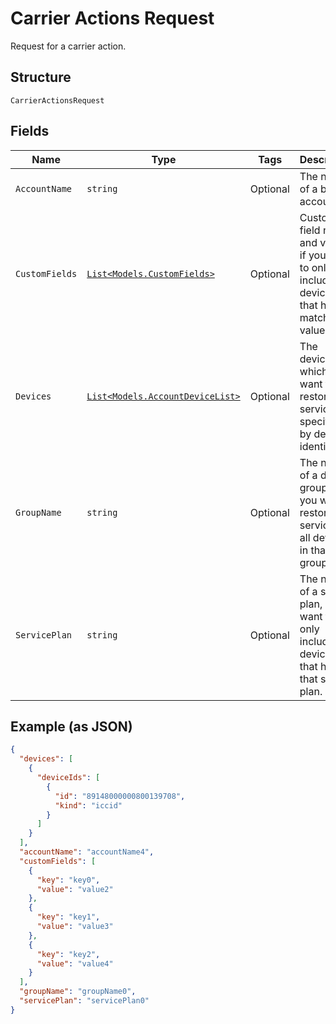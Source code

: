 
# Carrier Actions Request

Request for a carrier action.

## Structure

`CarrierActionsRequest`

## Fields

| Name | Type | Tags | Description |
|  --- | --- | --- | --- |
| `AccountName` | `string` | Optional | The name of a billing account. |
| `CustomFields` | [`List<Models.CustomFields>`](../../doc/models/custom-fields.md) | Optional | Custom field names and values, if you want to only include devices that have matching values. |
| `Devices` | [`List<Models.AccountDeviceList>`](../../doc/models/account-device-list.md) | Optional | The devices for which you want to restore service, specified by device identifier. |
| `GroupName` | `string` | Optional | The name of a device group, if you want to restore service for all devices in that group. |
| `ServicePlan` | `string` | Optional | The name of a service plan, if you want to only include devices that have that service plan. |

## Example (as JSON)

```json
{
  "devices": [
    {
      "deviceIds": [
        {
          "id": "89148000000800139708",
          "kind": "iccid"
        }
      ]
    }
  ],
  "accountName": "accountName4",
  "customFields": [
    {
      "key": "key0",
      "value": "value2"
    },
    {
      "key": "key1",
      "value": "value3"
    },
    {
      "key": "key2",
      "value": "value4"
    }
  ],
  "groupName": "groupName0",
  "servicePlan": "servicePlan0"
}
```

